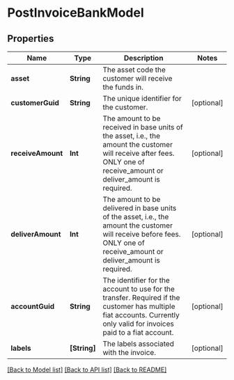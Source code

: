 # PostInvoiceBankModel

## Properties
Name | Type | Description | Notes
------------ | ------------- | ------------- | -------------
**asset** | **String** | The asset code the customer will receive the funds in. | 
**customerGuid** | **String** | The unique identifier for the customer. | [optional] 
**receiveAmount** | **Int** | The amount to be received in base units of the asset, i.e., the amount the customer will receive after fees. ONLY one of receive_amount or deliver_amount is required. | [optional] 
**deliverAmount** | **Int** | The amount to be delivered in base units of the asset, i.e., the amount the customer will receive before fees. ONLY one of receive_amount or deliver_amount is required. | [optional] 
**accountGuid** | **String** | The identifier for the account to use for the transfer. Required if the customer has multiple fiat accounts. Currently only valid for invoices paid to a fiat account. | [optional] 
**labels** | **[String]** | The labels associated with the invoice. | [optional] 

[[Back to Model list]](../README.md#documentation-for-models) [[Back to API list]](../README.md#documentation-for-api-endpoints) [[Back to README]](../README.md)


